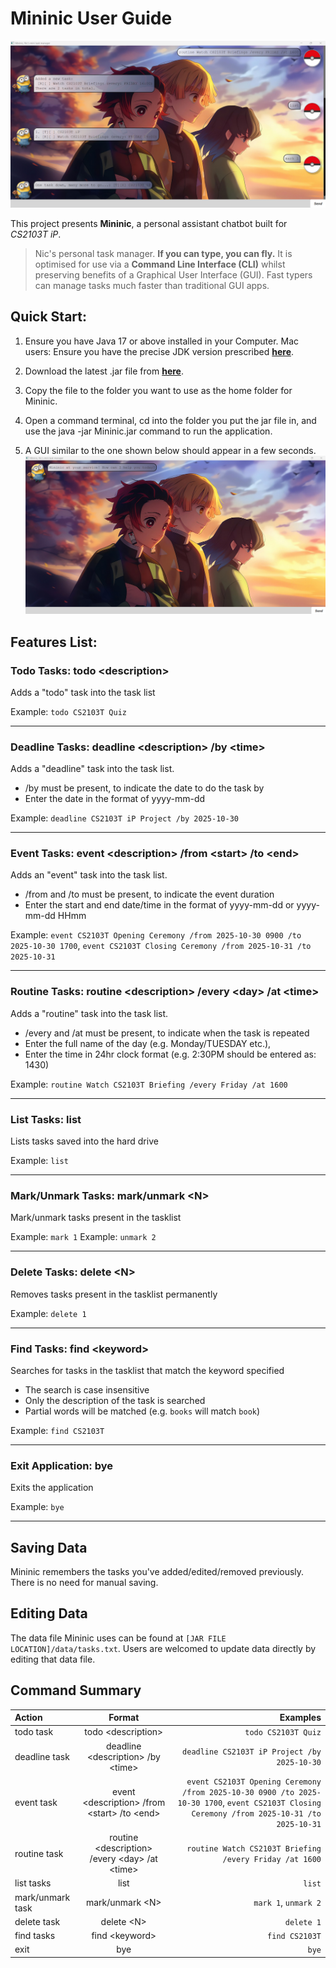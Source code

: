 # Mininic User Guide
![alt text](image.png)

This project presents **Mininic**, a personal assistant chatbot built for *CS2103T iP*.

> Nic's personal task manager. **If you can type, you can fly.** It is optimised for use via a **Command Line Interface (CLI)** whilst preserving benefits of a Graphical User Interface (GUI). Fast typers can manage tasks much faster than traditional GUI apps.

## Quick Start:
1. Ensure you have Java 17 or above installed in your Computer.
Mac users: Ensure you have the precise JDK version prescribed **[here](https://se-education.org/guides/tutorials/javaInstallationMac.html)**.

2. Download the latest .jar file from **[here](https://github.com/nicholaslimzixian/ip)**.

3. Copy the file to the folder you want to use as the home folder for Mininic.

4. Open a command terminal, cd into the folder you put the jar file in, and use the java -jar Mininic.jar command to run the application.
5. A GUI similar to the one shown below should appear in a few seconds. 
![alt text](image-1.png)

## Features List:

### Todo Tasks: todo \<description>
Adds a "todo" task into the task list

Example: `todo CS2103T Quiz`

---

### Deadline Tasks: deadline \<description> \/by \<time>
Adds a "deadline" task into the task list. 
- /by must be present, to indicate the date to do the task by
- Enter the date in the format of yyyy-mm-dd

Example: `deadline CS2103T iP Project /by 2025-10-30`

---

### Event Tasks: event \<description> \/from \<start> \/to \<end>
Adds an "event" task into the task list. 
- /from and /to must be present, to indicate the event duration
- Enter the start and end date/time in the format of yyyy-mm-dd or yyyy-mm-dd HHmm

Example: `event CS2103T Opening Ceremony /from 2025-10-30 0900 /to 2025-10-30 1700`, `event CS2103T Closing Ceremony /from 2025-10-31 /to 2025-10-31`

---

### Routine Tasks: routine \<description> \/every \<day> \/at \<time>
Adds a "routine" task into the task list. 
- /every and /at must be present, to indicate when the task is repeated
- Enter the full name of the day (e.g. Monday/TUESDAY etc.), 
- Enter the time in 24hr clock format (e.g. 2:30PM should be entered as: 1430)

Example: `routine Watch CS2103T Briefing /every Friday /at 1600`

---

### List Tasks: list
Lists tasks saved into the hard drive

Example: `list`

---

### Mark/Unmark Tasks: mark/unmark \<N>
Mark/unmark tasks present in the tasklist

Example: `mark 1`
Example: `unmark 2`

---

### Delete Tasks: delete \<N>
Removes tasks present in the tasklist permanently

Example: `delete 1`

---

### Find Tasks: find \<keyword>
Searches for tasks in the tasklist that match the keyword specified

- The search is case insensitive
- Only the description of the task is searched
- Partial words will be matched (e.g. `books` will match `book`)

Example: `find CS2103T`

---

### Exit Application: bye
Exits the application

Example: `bye`

---

## Saving Data
Mininic remembers the tasks you've added/edited/removed previously. There is no need for manual saving.

## Editing Data
The data file Mininic uses can be found at `[JAR FILE LOCATION]/data/tasks.txt`. Users are welcomed to update data directly by editing that data file.

## Command Summary
| Action | Format | Examples
| :----- | :--------: | ----: |
|todo task|todo \<description>|`todo CS2103T Quiz`|
|deadline task|deadline \<description> \/by \<time>|`deadline CS2103T iP Project /by 2025-10-30`|
|event task|event \<description> \/from \<start> \/to \<end>|`event CS2103T Opening Ceremony /from 2025-10-30 0900 /to 2025-10-30 1700`, `event CS2103T Closing Ceremony /from 2025-10-31 /to 2025-10-31` |
|routine task|routine \<description> \/every \<day> \/at \<time>|`routine Watch CS2103T Briefing /every Friday /at 1600`|
|list tasks|list|`list`|
|mark/unmark task|mark/unmark \<N>|`mark 1`, `unmark 2`|
|delete task|delete \<N>|`delete 1`|
|find tasks|find \<keyword>|`find CS2103T`|
|exit|bye|`bye`|
